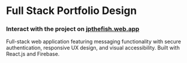 # Full Stack Portfolio Design

### Interact with the project on [jpthefish.web.app](https://www.jpthefish.web.app)

Full-stack web application featuring messaging functionality with secure authentication, responsive UX design, and visual accessibility. Built with React.js and Firebase.